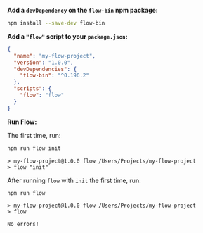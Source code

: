 **Add a `devDependency` on the `flow-bin` npm package:**

```sh
npm install --save-dev flow-bin
```

**Add a `"flow"` script to your `package.json`:**

```json
{
  "name": "my-flow-project",
  "version": "1.0.0",
  "devDependencies": {
    "flow-bin": "^0.196.2"
  },
  "scripts": {
    "flow": "flow"
  }
}
```

**Run Flow:**

The first time, run:

```sh
npm run flow init
```

```
> my-flow-project@1.0.0 flow /Users/Projects/my-flow-project
> flow "init"
```

After running `flow` with `init` the first time, run:

```sh
npm run flow
```

```
> my-flow-project@1.0.0 flow /Users/Projects/my-flow-project
> flow

No errors!
```
